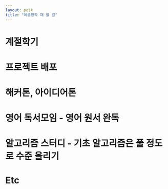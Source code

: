 ```yaml
---
layout: post
title: "여름방학 때 할 일"
---
```


# 계절학기

# 프로젝트 배포

# 해커톤, 아이디어톤 

# 영어 독서모임 - 영어 원서 완독

# 알고리즘 스터디 - 기초 알고리즘은 풀 정도로 수준 올리기

# Etc
